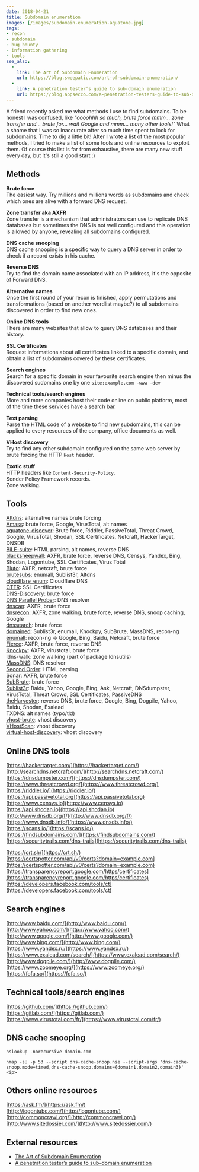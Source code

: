 ```yaml
---
date: 2018-04-21
title: Subdomain enumeration
images: [/images/subdomain-enumeration-aquatone.jpg]
tags:
- recon
- subdomain
- bug bounty
- information gathering
- tools
see_also:
  -
    link: The Art of Subdomain Enumeration
    url: https://blog.sweepatic.com/art-of-subdomain-enumeration/
  -
    link: A penetration tester’s guide to sub-domain enumeration
    url: https://blog.appsecco.com/a-penetration-testers-guide-to-sub-domain-enumeration-7d842d5570f6
---
```

A friend recently asked me what methods I use to find subdomains.
To be honest I was confused, like *"oooohhh so much, brute force mmm... zone transfer and... brute for... wait Google and mmm... many other tools!"*
What a shame that I was so inaccurate after so much time spent to look for subdomains.
Time to dig a little bit!
After I wrote a list of the most popular methods, I tried to make a list of some tools and online resources to exploit them.
Of course this list is far from exhaustive, there are many new stuff every day, but it's still a good start :)
<!--more-->


## Methods

__Brute force__  
The easiest way. Try millions and millions words as subdomains and check which ones are alive with a forward DNS request.

__Zone transfer aka AXFR__  
Zone transfer is a mechanism that administrators can use to replicate DNS databases but sometimes the DNS is not well configured and this operation is allowed by anyone, revealing all subdomains configured.  

__DNS cache snooping__  
DNS cache snooping is a specific way to query a DNS server in order to check if a record exists in his cache.

__Reverse DNS__  
Try to find the domain name associated with an IP address, it's the opposite of Forward DNS. 

__Alternative names__  
Once the first round of your recon is finished, apply permutations and transformations (based on another wordlist maybe?) to all subdomains discovered in order to find new ones.

__Online DNS tools__  
There are many websites that allow to query DNS databases and their history.

__SSL Certificates__  
Request informations about all certificates linked to a specific domain, and obtain a list of subdomains covered by these certificates.

__Search engines__  
Search for a specific domain in your favourite search engine then minus the discovered sudomains one by one `site:example.com -www -dev`

__Technical tools/search engines__  
More and more companies host their code online on public platform, most of the time these services have a search bar.

__Text parsing__  
Parse the HTML code of a website to find new subdomains, this can be applied to every resources of the company, office documents as well.

__VHost discovery__  
Try to find any other subdomain configured on the same web server by brute forcing the HTTP `Host` header.

__Exotic stuff__  
HTTP headers like `Content-Security-Policy`.  
Sender Policy Framework records.  
Zone walking.  


## Tools

[Altdns](https://github.com/infosec-au/altdns): alternative names brute forcing  
[Amass](https://github.com/caffix/amass): brute force, Google, VirusTotal, alt names  
[aquatone-discover](https://github.com/michenriksen/aquatone): Brute force, Riddler, PassiveTotal, Threat Crowd, Google, VirusTotal, Shodan, SSL Certificates, Netcraft, HackerTarget, DNSDB  
[BiLE-suite](https://github.com/sensepost/BiLE-suite): HTML parsing, alt names, reverse DNS  
[blacksheepwall](https://github.com/tomsteele/blacksheepwall): AXFR, brute force, reverse DNS, Censys, Yandex, Bing, Shodan, Logontube, SSL Certificates, Virus Total  
[Bluto](https://github.com/RandomStorm/Bluto): AXFR, netcraft, brute force  
[brutesubs](https://github.com/anshumanbh/brutesubs): enumall, Sublist3r, Altdns  
[cloudflare_enum](https://github.com/mandatoryprogrammer/cloudflare_enum): Cloudflare DNS  
[CTFR](https://github.com/UnaPibaGeek/ctfr): SSL Certificates  
[DNS-Discovery](https://github.com/m0nad/DNS-Discovery): brute force  
[DNS Parallel Prober](https://github.com/lorenzog/dns-parallel-prober): DNS resolver  
[dnscan](https://github.com/rbsec/dnscan): AXFR, brute force  
[dnsrecon](https://github.com/darkoperator/dnsrecon): AXFR, zone walking, brute force, reverse DNS, snoop caching, Google  
[dnssearch](https://github.com/evilsocket/dnssearch): brute force  
[domained](https://github.com/reconned/domained): Sublist3r, enumall, Knockpy, SubBrute, MassDNS, recon-ng  
[enumall](https://github.com/jhaddix/domain): recon-ng -> Google, Bing, Baidu, Netcraft, brute force  
[Fierce](https://github.com/mschwager/fierce): AXFR, brute force, reverse DNS  
[Knockpy](http://github.com/guelfoweb/knock): AXFR, virustotal, brute force  
ldns-walk: zone walking (part of package ldnsutils)  
[MassDNS](https://github.com/blechschmidt/massdns): DNS resolver  
[Second Order](https://github.com/mhmdiaa/second-order): HTML parsing  
[Sonar](https://github.com/jrozner/sonar): AXFR, brute force  
[SubBrute](https://github.com/TheRook/subbrute): brute force  
[Sublist3r](https://github.com/aboul3la/Sublist3r): Baidu, Yahoo, Google, Bing, Ask, Netcraft, DNSdumpster, VirusTotal, Threat Crowd, SSL Certificates, PassiveDNS  
[theHarvester](https://github.com/laramies/theHarvester): reverse DNS, brute force, Google, Bing, Dogpile, Yahoo, Baidu, Shodan, Exalead  
TXDNS: alt names (typo/tld)  
[vhost-brute](https://github.com/gwen001/vhost-brute): vhost discovery  
[VHostScan](https://github.com/codingo/VHostScan): vhost discovery  
[virtual-host-discovery](https://github.com/jobertabma/virtual-host-discovery): vhost discovery  


## Online DNS tools

[https://hackertarget.com/](https://hackertarget.com/)  
[http://searchdns.netcraft.com/](http://searchdns.netcraft.com/)  
[https://dnsdumpster.com/](https://dnsdumpster.com/)  
[https://www.threatcrowd.org/](https://www.threatcrowd.org/)  
[https://riddler.io/](https://riddler.io/)  
[https://api.passivetotal.org](https://api.passivetotal.org)  
[https://www.censys.io](https://www.censys.io)  
[https://api.shodan.io](https://api.shodan.io)  
[http://www.dnsdb.org/f/](http://www.dnsdb.org/f/)  
[https://www.dnsdb.info/](https://www.dnsdb.info/)  
[https://scans.io/](https://scans.io/)  
[https://findsubdomains.com/](https://findsubdomains.com/)  
[https://securitytrails.com/dns-trails](https://securitytrails.com/dns-trails)  

[https://crt.sh/](https://crt.sh/)  
[https://certspotter.com/api/v0/certs?domain=example.com](https://certspotter.com/api/v0/certs?domain=example.com)  
[https://transparencyreport.google.com/https/certificates](https://transparencyreport.google.com/https/certificates)  
[https://developers.facebook.com/tools/ct](https://developers.facebook.com/tools/ct)  


## Search engines

[http://www.baidu.com/](http://www.baidu.com/)  
[http://www.yahoo.com/](http://www.yahoo.com/)  
[http://www.google.com/](http://www.google.com/)  
[http://www.bing.com/](http://www.bing.com/)  
[https://www.yandex.ru/](https://www.yandex.ru/)  
[https://www.exalead.com/search/](https://www.exalead.com/search/)  
[http://www.dogpile.com/](http://www.dogpile.com/)  
[https://www.zoomeye.org/](https://www.zoomeye.org/)  
[https://fofa.so/](https://fofa.so/)  


## Technical tools/search engines

[https://github.com/](https://github.com/)  
[https://gitlab.com/](https://gitlab.com/)  
[https://www.virustotal.com/fr/](https://www.virustotal.com/fr/)  


## DNS cache snooping

```none
nslookup -norecursive domain.com
```

```none
nmap -sU -p 53 --script dns-cache-snoop.nse --script-args 'dns-cache-snoop.mode=timed,dns-cache-snoop.domains={domain1,domain2,domain3}' <ip>
```


## Others online resources

[https://ask.fm/](https://ask.fm/)  
[http://logontube.com/](http://logontube.com/)  
[http://commoncrawl.org/](http://commoncrawl.org/)  
[http://www.sitedossier.com/](http://www.sitedossier.com/)  


## External resources

- [The Art of Subdomain Enumeration](https://blog.sweepatic.com/art-of-subdomain-enumeration/)
- [A penetration tester’s guide to sub-domain enumeration](https://blog.appsecco.com/a-penetration-testers-guide-to-sub-domain-enumeration-7d842d5570f6)
